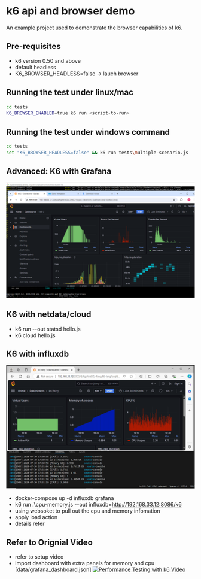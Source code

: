 # k6 api and browser demo

An example project used to demonstrate the browser capabilities of k6.

## Pre-requisites

- k6 version 0.50 and above
- default headless
- K6_BROWSER_HEADLESS=false -> lauch browser

## Running the test under linux/mac

```bash
cd tests
K6_BROWSER_ENABLED=true k6 run <script-to-run>
```
## Running the test under windows command
```bash
cd tests
set "K6_BROWSER_HEADLESS=false" && k6 run tests\multiple-scenario.js
```
## Advanced: K6 with Grafana
![App Screenshot](/k8s/img/k6-grafana.png)

## K6 with netdata/cloud

- k6 run --out statsd hello.js
- k6 cloud hello.js

## K6 with influxdb
![App Screenshot](screenshots/cpu-memory.png)
- docker-compose up -d influxdb grafana
- k6 run .\cpu-memory.js --out influxdb=http://192.168.33.12:8086/k6
- using websoket to pull out the cpu and memory infomation
- apply load action
- details refer 

## Refer to Orignial Video

- refer to setup video
- import dashboard with extra panels for memory and cpu [data/grafana_dashboard.json]
[![Performance Testing with k6 Video](https://img.youtube.com/vi/Hu1K2ZGJ_K4/0.jpg)](https://www.youtube.com/watch?v=Hu1K2ZGJ_K4)
